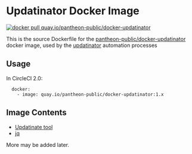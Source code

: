 # Updatinator Docker Image

[![docker pull quay.io/pantheon-public/docker-updatinator](https://img.shields.io/badge/image-quay-blue.svg)](https://quay.io/repository/pantheon-public/docker-updatinator)

This is the source Dockerfile for the [pantheon-public/docker-updatinator](https://quay.io/repository/pantheon-public/docker-updatinator) docker image, used by the [updatinator](https://github.com/pantheon-systems/updatinator) automation processes

## Usage
In CircleCI 2.0:
```
  docker:
    - image: quay.io/pantheon-public/docker-updatinator:1.x
```

## Image Contents

- [Updatinate tool](https://github.com/pantheon-systems/updatinate)
- [jq](https://stedolan.github.io/jq/)

More may be added later.
